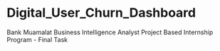 # Digital_User_Churn_Dashboard
Bank Muamalat Business Intelligence Analyst Project Based Internship Program - Final Task
